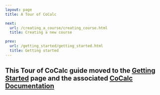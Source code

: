 ```yaml
---
layout: page
title: A Tour of CoCalc

next:
  url: /creating_a_course/creating_course.html
  title: Creating a new course

prev:
  url: /getting_started/getting_started.html
  title: Getting started
---
```


## This Tour of CoCalc guide moved to the [Getting Started](https://doc.cocalc.com/getting-started.html) page and the associated [CoCalc Documentation](https://doc.cocalc.com/)
